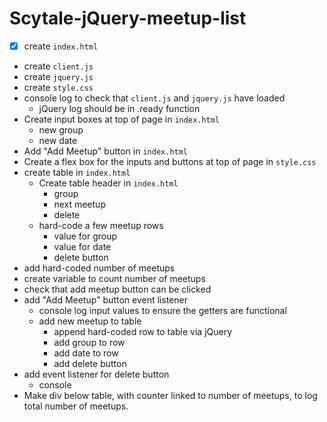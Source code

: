 # Scytale-jQuery-meetup-list

- [x] create `index.html`
- create `client.js`
- create `jquery.js`
- create `style.css`
- console log to check that `client.js` and `jquery.js` have loaded
    - jQuery log should be in .ready function
- Create input boxes at top of page in `index.html`
    - new group
    - new date
- Add "Add Meetup" button in `index.html`
- Create a flex box for the inputs and buttons at top of page in `style.css`
- create table in `index.html`
    - Create table header in `index.html`
        - group
        - next meetup
        - delete
    - hard-code a few meetup rows
        - value for group
        - value for date
        - delete button
- add hard-coded number of meetups
- create variable to count number of meetups
- check that add meetup button can be clicked
- add "Add Meetup" button event listener
    - console log input values to ensure the getters are functional
    - add new meetup to table
        - append hard-coded row to table via jQuery
        - add group to row
        - add date to row
        - add delete button
- add event listener for delete button
    - console 
- Make div below table, with counter linked to number of meetups, to log total number of meetups.


